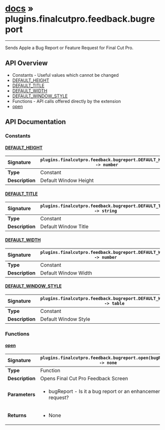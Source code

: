 # [docs](index.md) » plugins.finalcutpro.feedback.bugreport
---

Sends Apple a Bug Report or Feature Request for Final Cut Pro.

## API Overview
* Constants - Useful values which cannot be changed
 * [DEFAULT_HEIGHT](#default_height)
 * [DEFAULT_TITLE](#default_title)
 * [DEFAULT_WIDTH](#default_width)
 * [DEFAULT_WINDOW_STYLE](#default_window_style)
* Functions - API calls offered directly by the extension
 * [open](#open)

## API Documentation

### Constants

#### [DEFAULT_HEIGHT](#default_height)
| <span style="float: left;">**Signature**</span> | <span style="float: left;">`plugins.finalcutpro.feedback.bugreport.DEFAULT_HEIGHT -> number` </span>                                                          |
| -----------------------------------------------------|---------------------------------------------------------------------------------------------------------|
| **Type**                                             | Constant                                                                                         |
| **Description**                                      | Default Window Height                                                                                         |

#### [DEFAULT_TITLE](#default_title)
| <span style="float: left;">**Signature**</span> | <span style="float: left;">`plugins.finalcutpro.feedback.bugreport.DEFAULT_TITLE -> string` </span>                                                          |
| -----------------------------------------------------|---------------------------------------------------------------------------------------------------------|
| **Type**                                             | Constant                                                                                         |
| **Description**                                      | Default Window Title                                                                                         |

#### [DEFAULT_WIDTH](#default_width)
| <span style="float: left;">**Signature**</span> | <span style="float: left;">`plugins.finalcutpro.feedback.bugreport.DEFAULT_WIDTH -> number` </span>                                                          |
| -----------------------------------------------------|---------------------------------------------------------------------------------------------------------|
| **Type**                                             | Constant                                                                                         |
| **Description**                                      | Default Window Width                                                                                         |

#### [DEFAULT_WINDOW_STYLE](#default_window_style)
| <span style="float: left;">**Signature**</span> | <span style="float: left;">`plugins.finalcutpro.feedback.bugreport.DEFAULT_WINDOW_STYLE -> table` </span>                                                          |
| -----------------------------------------------------|---------------------------------------------------------------------------------------------------------|
| **Type**                                             | Constant                                                                                         |
| **Description**                                      | Default Window Style                                                                                         |

### Functions

#### [open](#open)
| <span style="float: left;">**Signature**</span> | <span style="float: left;">`plugins.finalcutpro.feedback.bugreport.open(bugReport) -> none` </span>                                                          |
| -----------------------------------------------------|---------------------------------------------------------------------------------------------------------|
| **Type**                                             | Function                                                                                         |
| **Description**                                      | Opens Final Cut Pro Feedback Screen                                                                                         |
| **Parameters**                                       | <ul><li>bugReport - Is it a bug report or an enhancement request?</li></ul> |
| **Returns**                                          | <ul><li>None</li></ul>          |

